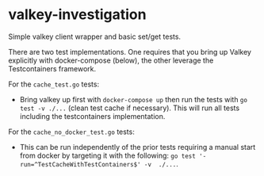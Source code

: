 # valkey-investigation
Simple valkey client wrapper and basic set/get tests. 

There are two test implementations. One requires that you bring up Valkey explicitly with docker-compose (below), the other leverage the Testcontainers framework.

For the `cache_test.go` tests:
 - Bring valkey up first with `docker-compose up` then run the tests with `go test -v ./...` (clean test cache if necessary). This will run all tests including the testcontainers implementation.

For the `cache_no_docker_test.go` tests:
- This can be run independently of the prior tests requiring a manual start from docker by targeting it with the following: `go test '-run=^TestCacheWithTestContainers$' -v  ./...`.
